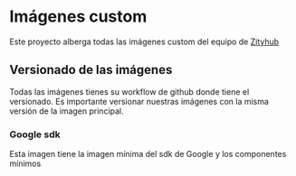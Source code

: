 # Imágenes custom

Este proyecto alberga todas las imágenes custom del equipo de [Zityhub](https://zityhub.com/)

## Versionado de las imágenes

Todas las imágenes tienes su workflow de github donde tiene el versionado. Es importante versionar nuestras imágenes
con la misma versión de la imagen principal.

### Google sdk

Esta imagen tiene la imagen mínima del sdk de Google y los componentes mínimos

